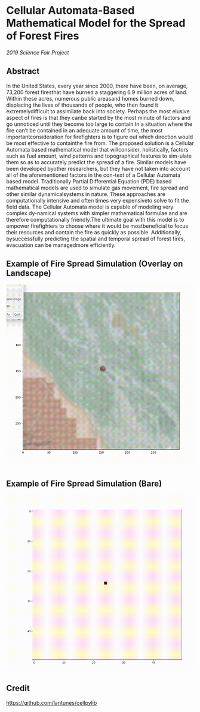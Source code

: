 # Cellular Automata-Based Mathematical Model for the Spread of Forest Fires
*2019 Science Fair Project*

## Abstract
In the United States, every year since 2000, there have been, on average, 73,200 forest firesthat have burned a staggering 6.9 million acres of land. Within these acres, numerous public areasand homes burned down, displacing the lives of thousands of people, who then found it extremelydifficult to assimilate back into society.  Perhaps the most elusive aspect of fires is that they canbe started by the most minute of factors and go unnoticed until they become too large to contain.In a situation where the fire can’t be contained in an adequate amount of time, the most importantconsideration for firefighters is to figure out which direction would be most effective to containthe fire from.  The proposed solution is a Cellular Automata based mathematical model that willconsider, holistically, factors such as fuel amount, wind patterns and topographical features to sim-ulate them so as to accurately predict the spread of a fire. Similar models have been developed byother researchers, but they have not taken into account all of the aforementioned factors in the con-text of a Cellular Automata based model. Traditionally Partial Differential Equation (PDE) based mathematical models are used to simulate gas movement, fire spread and other similar dynamicalsystems in nature. These approaches are computationally intensive and often times very expensiveto solve to fit the field data. The Cellular Automata model is capable of modeling very complex dy-namical systems with simpler mathematical formulae and are therefore computationally friendly.The ultimate goal with this model is to empower firefighters to choose where it would be mostbeneficial to focus their resources and contain the fire as quickly as possible.   Additionally,  bysuccessfully predicting the spatial and temporal spread of forest fires, evacuation can be managedmore efficiently.

## Example of Fire Spread Simulation (Overlay on Landscape)
![](topo_overlay.gif)

## Example of Fire Spread Simulation (Bare)
![](var_wind.gif)

## Credit
https://github.com/lantunes/cellpylib

